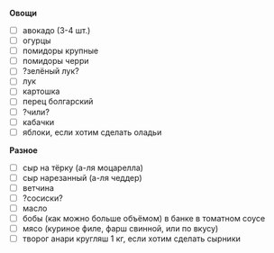 **Овощи**
- [ ] авокадо (3-4 шт.)
- [ ] огурцы
- [ ] помидоры крупные
- [ ] помидоры черри
- [ ] ?зелёный лук?
- [ ] лук
- [ ] картошка
- [ ] перец болгарский
- [ ] ?чили?
- [ ] кабачки
- [ ] яблоки, если хотим сделать оладьи

**Разное**
- [ ] сыр на тёрку (а-ля моцарелла)
- [ ] сыр нарезанный (а-ля чеддер)
- [ ] ветчина
- [ ] ?сосиски?
- [ ] масло
- [ ] бобы (как можно больше объёмом) в банке в томатном соусе
- [ ] мясо (куриное филе, фарш свинной, или по вкусу)
- [ ] творог анари кругляш 1 кг, если хотим сделать сырники
